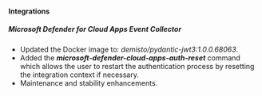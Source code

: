 
#### Integrations

##### Microsoft Defender for Cloud Apps Event Collector
- Updated the Docker image to: *demisto/pydantic-jwt3:1.0.0.68063*.
- Added the ***microsoft-defender-cloud-apps-auth-reset*** command which allows the user to restart the authentication process by resetting the integration context if necessary.
- Maintenance and stability enhancements.